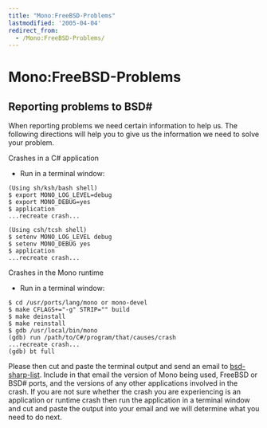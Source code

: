 ```yaml
---
title: "Mono:FreeBSD-Problems"
lastmodified: '2005-04-04'
redirect_from:
  - /Mono:FreeBSD-Problems/
---
```


Mono:FreeBSD-Problems
=====================

Reporting problems to BSD\#
---------------------------

When reporting problems we need certain information to help us. The following directions will help you to give us the information we need to solve your problem.

Crashes in a C\# application

-   Run in a terminal window:

<!-- -->

    (Using sh/ksh/bash shell)
    $ export MONO_LOG_LEVEL=debug
    $ export MONO_DEBUG=yes
    $ application
    ...recreate crash...

    (Using csh/tcsh shell)
    $ setenv MONO_LOG_LEVEL debug
    $ setenv MONO_DEBUG yes
    $ application
    ...recreate crash...

Crashes in the Mono runtime

-   Run in a terminal window:

<!-- -->

    $ cd /usr/ports/lang/mono or mono-devel
    $ make CFLAGS+="-g" STRIP="" build
    $ make deinstall
    $ make reinstall
    $ gdb /usr/local/bin/mono
    (gdb) run /path/to/C#/program/that/causes/crash
    ...recreate crash...
    (gdb) bt full

Please then cut and paste the terminal output and send an email to [bsd-sharp-list](http://forge.novell.com/modules/xfmod/maillist/subscribe.php?group_id=1498&list=bsd-sharp-list). Include in that email the version of Mono being used, FreeBSD or BSD\# ports, and the versions of any other applications involved in the crash. If you are not sure whether the crash you are experiencing is an application or runtime crash then run the application in a terminal window and cut and paste the output into your email and we will determine what you need to do next.

